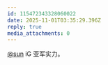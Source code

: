 ```yaml
---
id: 115472343328060022
date: 2025-11-01T03:35:29.396Z
reply: true
media_attachments: 0
---
```


<p><span class="h-card" translate="no"><a href="https://jiong.us/@sun" class="u-url mention" rel="nofollow noopener" target="_blank">@<span>sun</span></a></span>  iG 亚军实力。</p>
